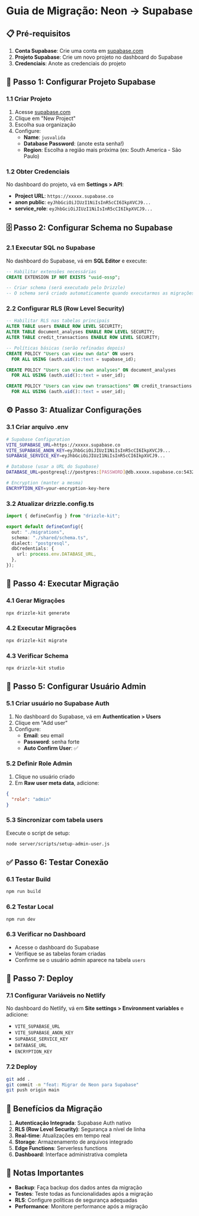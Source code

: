 # Guia de Migração: Neon → Supabase

## 📋 Pré-requisitos

1. **Conta Supabase**: Crie uma conta em [supabase.com](https://supabase.com)
2. **Projeto Supabase**: Crie um novo projeto no dashboard do Supabase
3. **Credenciais**: Anote as credenciais do projeto

## 🔧 Passo 1: Configurar Projeto Supabase

### 1.1 Criar Projeto
1. Acesse [supabase.com](https://supabase.com)
2. Clique em "New Project"
3. Escolha sua organização
4. Configure:
   - **Name**: `jusvalida`
   - **Database Password**: (anote esta senha!)
   - **Region**: Escolha a região mais próxima (ex: South America - São Paulo)

### 1.2 Obter Credenciais
No dashboard do projeto, vá em **Settings > API**:
- **Project URL**: `https://xxxxx.supabase.co`
- **anon public**: `eyJhbGciOiJIUzI1NiIsInR5cCI6IkpXVCJ9...`
- **service_role**: `eyJhbGciOiJIUzI1NiIsInR5cCI6IkpXVCJ9...`

## 🗄️ Passo 2: Configurar Schema no Supabase

### 2.1 Executar SQL no Supabase
No dashboard do Supabase, vá em **SQL Editor** e execute:

```sql
-- Habilitar extensões necessárias
CREATE EXTENSION IF NOT EXISTS "uuid-ossp";

-- Criar schema (será executado pelo Drizzle)
-- O schema será criado automaticamente quando executarmos as migrações
```

### 2.2 Configurar RLS (Row Level Security)
```sql
-- Habilitar RLS nas tabelas principais
ALTER TABLE users ENABLE ROW LEVEL SECURITY;
ALTER TABLE document_analyses ENABLE ROW LEVEL SECURITY;
ALTER TABLE credit_transactions ENABLE ROW LEVEL SECURITY;

-- Políticas básicas (serão refinadas depois)
CREATE POLICY "Users can view own data" ON users
  FOR ALL USING (auth.uid()::text = supabase_id);

CREATE POLICY "Users can view own analyses" ON document_analyses
  FOR ALL USING (auth.uid()::text = user_id);

CREATE POLICY "Users can view own transactions" ON credit_transactions
  FOR ALL USING (auth.uid()::text = user_id);
```

## ⚙️ Passo 3: Atualizar Configurações

### 3.1 Criar arquivo .env
```bash
# Supabase Configuration
VITE_SUPABASE_URL=https://xxxxx.supabase.co
VITE_SUPABASE_ANON_KEY=eyJhbGciOiJIUzI1NiIsInR5cCI6IkpXVCJ9...
SUPABASE_SERVICE_KEY=eyJhbGciOiJIUzI1NiIsInR5cCI6IkpXVCJ9...

# Database (usar a URL do Supabase)
DATABASE_URL=postgresql://postgres:[PASSWORD]@db.xxxxx.supabase.co:5432/postgres

# Encryption (manter a mesma)
ENCRYPTION_KEY=your-encryption-key-here
```

### 3.2 Atualizar drizzle.config.ts
```typescript
import { defineConfig } from "drizzle-kit";

export default defineConfig({
  out: "./migrations",
  schema: "./shared/schema.ts",
  dialect: "postgresql",
  dbCredentials: {
    url: process.env.DATABASE_URL,
  },
});
```

## 🚀 Passo 4: Executar Migração

### 4.1 Gerar Migrações
```bash
npx drizzle-kit generate
```

### 4.2 Executar Migrações
```bash
npx drizzle-kit migrate
```

### 4.3 Verificar Schema
```bash
npx drizzle-kit studio
```

## 👤 Passo 5: Configurar Usuário Admin

### 5.1 Criar usuário no Supabase Auth
1. No dashboard do Supabase, vá em **Authentication > Users**
2. Clique em "Add user"
3. Configure:
   - **Email**: seu email
   - **Password**: senha forte
   - **Auto Confirm User**: ✅

### 5.2 Definir Role Admin
1. Clique no usuário criado
2. Em **Raw user meta data**, adicione:
```json
{
  "role": "admin"
}
```

### 5.3 Sincronizar com tabela users
Execute o script de setup:
```bash
node server/scripts/setup-admin-user.js
```

## ✅ Passo 6: Testar Conexão

### 6.1 Testar Build
```bash
npm run build
```

### 6.2 Testar Local
```bash
npm run dev
```

### 6.3 Verificar no Dashboard
- Acesse o dashboard do Supabase
- Verifique se as tabelas foram criadas
- Confirme se o usuário admin aparece na tabela `users`

## 🔄 Passo 7: Deploy

### 7.1 Configurar Variáveis no Netlify
No dashboard do Netlify, vá em **Site settings > Environment variables** e adicione:
- `VITE_SUPABASE_URL`
- `VITE_SUPABASE_ANON_KEY`
- `SUPABASE_SERVICE_KEY`
- `DATABASE_URL`
- `ENCRYPTION_KEY`

### 7.2 Deploy
```bash
git add .
git commit -m "feat: Migrar de Neon para Supabase"
git push origin main
```

## 🎯 Benefícios da Migração

1. **Autenticação Integrada**: Supabase Auth nativo
2. **RLS (Row Level Security)**: Segurança a nível de linha
3. **Real-time**: Atualizações em tempo real
4. **Storage**: Armazenamento de arquivos integrado
5. **Edge Functions**: Serverless functions
6. **Dashboard**: Interface administrativa completa

## 🚨 Notas Importantes

- **Backup**: Faça backup dos dados antes da migração
- **Testes**: Teste todas as funcionalidades após a migração
- **RLS**: Configure políticas de segurança adequadas
- **Performance**: Monitore performance após a migração
